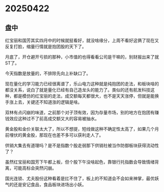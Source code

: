 # 20250422

## 盘中

红宝丽和国芳其实四月中的时候就挺看好，就没啥缘分，上周不看好这俩了现在又反复打脸，缩量行情就是抱团股的天下了。

月底了，开仓避开亏损的那种，小市值的也得看看公司是干嘛的，别财报出来了就ST了。

今天指数是放量的，不排除先向上补缺口了。

现在量化的学习能力已经很离谱了，乐山电力这种就是纯抱团的走法，和板块啥的都没关系，说白了就是量化已经有自己造龙头的能力了。类似的还有航发科技这种，都是模仿的红宝丽的走法，成交额每天都很大，也不是天天涨停，但就是能换手涨上去，关键还不知道涨的逻辑是啥。

双林有点闪崩的味道，之前那个对子顶有效，因为存量市场，别的地方在抱团有赚钱效应这种过不了前高成交额又大的容易被抽水。

黄金股和金价关联太大了，所以不想提，短线做这种不确定性太高了，如果几个月前埋伏的黄金股，那现在也差不多可以获利走人了。

供销大集去有道理吗？是不是指数个股走弱那下供销社被当作防御板块获得流动性了？

虽然红宝丽和国芳下午都上板，但个股下午没啥起色，靠银行托指数会导致情绪背离，可能高标会突然闪崩。

国光连锁、尤夫股份这种看着是扛不住了，板上的不知道会不会如来神掌，最优妖气的还是安记食品，食品板块进场出小妖。
